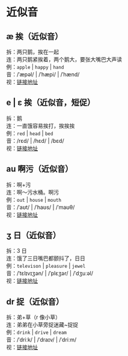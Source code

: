 # 近似音

## æ 挨（近似音）

拆：两只鹅，挨在一起  
连：两只鹅紧挨着，两个鹅大，要张大嘴巴大声读  
例：`apple` | `happy` | `hand`  
音：/ˈæpəl/ | /ˈhæpi/ | /ˈhænd/  
视：[链接地址](https://appfrxl8ojj7783.h5.xiaoeknow.com/p/course/video/v_663c29dce4b0d84dfe4a1ff0?product_id=p_663c25abe4b0694ca03171dd)

## e | ɛ 挨（近似音，短促）

拆：鹅  
连：一直饿容易挨打，挨挨挨  
例：`red` | `head` | `bed`  
音：/rɛd/ | /hɛd/ | /bɛd/  
视：[链接地址](https://appfrxl8ojj7783.h5.xiaoeknow.com/p/course/video/v_663c29d8e4b0d84dfe4a1feb?product_id=p_663c25abe4b0694ca03171dd)

## au 啊污（近似音）

拆：啊+污  
连：啊～污水桶。啊污  
例：`out` | `house` | `mouth`  
音：/ˈaʊt/ | /ˈhaʊs/ | /ˈmaʊθ/  
视：[链接地址](https://appfrxl8ojj7783.h5.xiaoeknow.com/p/course/video/v_663c29d2e4b0d84dfe4a1fe6?product_id=p_663c25abe4b0694ca03171dd)

## ʒ 日（近似音）

拆：3 日  
连：饿了三日嘴巴都颤抖了，日日  
例：`televison` | `pleasure` | `jewel`  
音：/ˈtɛlɪvɪʒən/ | /ˈplɛʒər/ | /ˈdʒuːəl/  
视：[链接地址](https://appfrxl8ojj7783.xet.citv.cn/p/course/video/v_663c29f0e4b023c0667f627f?product_id=p_663c25abe4b0694ca03171dd)

## dr 捉（近似音）

拆：弟+草（r 像小草）  
连：弟弟在小草旁捉迷藏~捉捉  
例：`drink` | `drive` | `dream`  
音：/ˈdriːk/ | /ˈdraɪv/ | /ˈdriːm/  
视：[链接地址](https://appfrxl8ojj7783.xet.citv.cn/p/course/video/v_663c29b8e4b0694ca03174bc?product_id=p_663c25abe4b0694ca03171dd)

